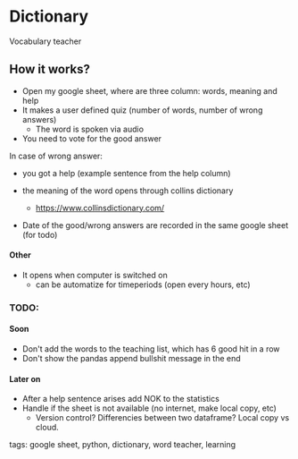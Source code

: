 # Dictionary
Vocabulary teacher

## How it works?
- Open my google sheet, where are three column: words, meaning and help
- It makes a user defined quiz (number of words, number of wrong answers)
  - The word is spoken via audio
- You need to vote for the good answer

In case of wrong answer:
- you got a help (example sentence from the help column)
- the meaning of the word opens through collins dictionary
  - https://www.collinsdictionary.com/
  
- Date of the good/wrong answers are recorded in the same google sheet (for todo)


#### Other
- It opens when computer is switched on
  - can be automatize for timeperiods (open every hours, etc)


### TODO:
#### Soon
  - Don't add the words to the teaching list, which has 6 good hit in a row
  - Don't show the pandas append bullshit message in the end
#### Later on   
  - After a help sentence arises add NOK to the statistics
  - Handle if the sheet is not available (no internet, make local copy, etc)
	- Version control? Differencies between two dataframe? Local copy vs cloud. 
  
  tags: google sheet, python, dictionary, word teacher, learning
